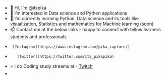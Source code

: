 - 👋 Hi, I’m @itspika
- 👀 I’m interested in Data science and Python applications
- 🌱 I’m currently learning Python, Data science and its tools like visualization, Statistics and mathematics for Machine learning (soon) 
- 📫 Contact me at the below links - happy to connect with fellow learners students and professionals
-      [Instagram](https://www.instagram.com/pika_capture/)
-        [Twitter](https://twitter.com/its_pikapika)  
- ⚡ I do Coding study streams at - [Twitch](https://www.twitch.tv/its_pikapika)  
-                          
<!---
itspika/itspika is a ✨ special ✨ repository because its `README.md` (this file) appears on your GitHub profile.
You can click the Preview link to take a look at your changes.

